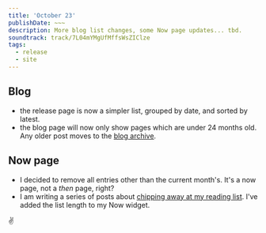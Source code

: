 ```yaml
---
title: 'October 23'
publishDate: ~~~
description: More blog list changes, some Now page updates... tbd. 
soundtrack: track/7L04mYMgUfMffsWsZIClze
tags:
  - release
  - site
---
```


## Blog

- the release page is now a simpler list, grouped by date, and sorted by latest.
- the blog page will now only show pages which are under 24 months old. Any older post moves to the [blog archive](/blog/archive).

## Now page

- I decided to remove all entries other than the current month's. It's a now page, not a _then_ page, right?
- I am writing a series of posts about [chipping away at my reading list](/tags/chipping-away). I've added the list length to my Now widget.

✌️

